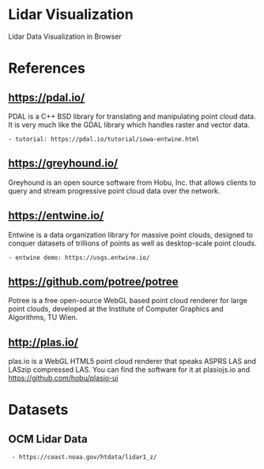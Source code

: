 # Lidar Visualization
Lidar Data Visualization in Browser

# References

## https://pdal.io/
PDAL is a C++ BSD library for translating and manipulating point cloud data. It is very much like the GDAL library which handles raster and vector data. 

    - tutorial: https://pdal.io/tutorial/iowa-entwine.html

## https://greyhound.io/
Greyhound is an open source software from Hobu, Inc. that allows clients to query and stream progressive point cloud data over the network.

## https://entwine.io/
Entwine is a data organization library for massive point clouds, designed to conquer datasets of trillions of points as well as desktop-scale point clouds.

    - entwine demo: https://usgs.entwine.io/


## https://github.com/potree/potree
Potree is a free open-source WebGL based point cloud renderer for large point clouds, developed at the Institute of Computer Graphics and Algorithms, TU Wien.

## http://plas.io/
plas.io is a WebGL HTML5 point cloud renderer that speaks ASPRS LAS and LASzip compressed LAS. You can find the software for it at plasiojs.io and https://github.com/hobu/plasio-ui


# Datasets

## OCM Lidar Data
     - https://coast.noaa.gov/htdata/lidar1_z/